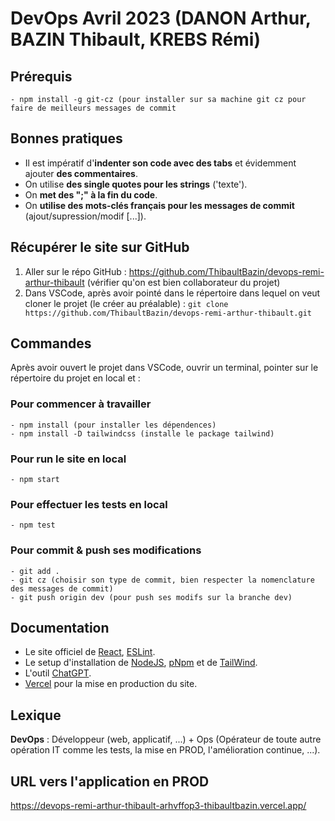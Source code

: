 # DevOps Avril 2023 (DANON Arthur, BAZIN Thibault, KREBS Rémi)
## Prérequis
    - npm install -g git-cz (pour installer sur sa machine git cz pour faire de meilleurs messages de commit

## Bonnes pratiques

- Il est impératif d'**indenter son code avec des tabs** et évidemment ajouter **des commentaires**.
- On utilise **des single quotes pour les strings** ('texte').
- On **met des ";" à la fin du code**.
- On **utilise des mots-clés français pour les messages de commit** (ajout/supression/modif [...]).

## Récupérer le site sur GitHub
1. Aller sur le répo GitHub : https://github.com/ThibaultBazin/devops-remi-arthur-thibault (vérifier qu'on est bien collaborateur du projet)
2. Dans VSCode, après avoir pointé dans le répertoire dans lequel on veut cloner le projet (le créer au préalable) : 
`git clone https://github.com/ThibaultBazin/devops-remi-arthur-thibault.git`

## Commandes 
Après avoir ouvert le projet dans VSCode, ouvrir un terminal, pointer sur le répertoire du projet en local et :

### Pour commencer à travailler

    - npm install (pour installer les dépendences)
    - npm install -D tailwindcss (installe le package tailwind)

### Pour run le site en local

    - npm start

### Pour effectuer les tests en local

    - npm test

### Pour commit & push ses modifications

    - git add .
    - git cz (choisir son type de commit, bien respecter la nomenclature des messages de commit)
    - git push origin dev (pour push ses modifs sur la branche dev)

## Documentation

- Le site officiel de [React](https://reactjs.org/), [ESLint](https://eslint.org/).
- Le setup d'installation de [NodeJS](https://nodejs.org/en/download/), [pNpm](https://pnpm.io/fr/installation) et de [TailWind](https://tailwindcss.com/docs/installation).
-  L'outil [ChatGPT](https://chat.openai.com/).
- [Vercel](https://vercel.com/) pour la mise en production du site.

## Lexique
**DevOps** : Développeur (web, applicatif, ...) + Ops (Opérateur de toute autre opération IT comme les tests, la mise en PROD, l'amélioration continue, ...).

## URL vers l'application en PROD
https://devops-remi-arthur-thibault-arhvffop3-thibaultbazin.vercel.app/
